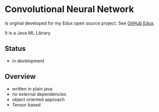 # Convolutional Neural Network
Is orginal developed for my Edux open source project.
See [GitHub Edux](https://github.com/Samyssmile/edux).

It is a Java ML Library
## Status
- in development
## Overview
- written in plain java
- no external dependencies
- object oriented approach
- Tensor based